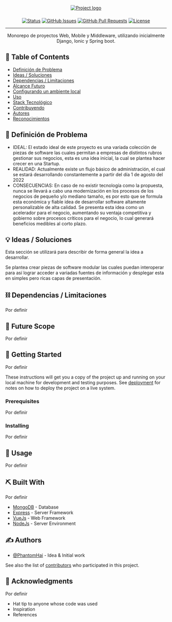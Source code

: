 <p align="center">
  <a href="" rel="noopener">
 <img src="https://imgur.com/AgGVNHk.png" alt="Project logo"></a>
</p>
<h3 align="center"></h3>

<div align="center">

[![Status](https://img.shields.io/badge/status-active-success.svg)]()
[![GitHub Issues](https://img.shields.io/github/issues/PhantomHai/AdaSoft.svg)](https://github.com/PhantomHai/AdaSoft/issues)
[![GitHub Pull Requests](https://img.shields.io/github/issues-pr/PhantomHai/AdaSoft.svg)](https://github.com/PhantomHai/AdaSoft/pulls)
[![License](https://img.shields.io/badge/license-MIT-blue.svg)](LICENSE.md)

</div>

---

<p align="center"> Monorepo de proyectos Web, Mobile y Middleware, utilizando inicialmente Django, Ionic y Spring boot.
    <br> 
</p>

## 📝 Table of Contents

- [Definición de Problema](#problem_statement)
- [Ideas / Soluciones](#idea)
- [Dependencias / Limitaciones](#limitations)
- [Alcance Futuro](#future_scope)
- [Configurando un ambiente local](#getting_started)
- [Uso](#usage)
- [Stack Tecnológico](#tech_stack)
- [Contribuyendo](../CONTRIBUTING.md)
- [Autores](#authors)
- [Reconocimientos](#acknowledgments)

## 🧐 Definición de Problema <a name = "problem_statement"></a>

- IDEAL: El estado ideal de este proyecto es una variada colección de piezas de software las cuales permitan a empresas de distintos rubros gestionar sus negocios, esta es una idea inicial, la cual se plantea hacer crecer en una Startup.
- REALIDAD: Actualmente existe un flujo básico de administración, el cual se estará desarrollando constantemente a partir del día 1 de agosto del 2022
- CONSECUENCIAS: En caso de no existir tecnología como la propuesta, nunca se llevará a cabo una modernización en los procesos de los negocios de pequeño y/o mediano tamaño, es por esto que se formula esta económica y fiable idea de desarrollar software altamente personalizable de alta calidad. Se presenta esta idea como un acelerador para el negocio, aumentando su ventaja competitiva y gobierno sobre procesos críticos para el negocio, lo cual generará beneficios medibles al corto plazo.

## 💡 Ideas / Soluciones <a name = "idea"></a>

Esta sección se utilizará para describir de forma general la idea a desarrollar.

Se plantea crear piezas de software modular las cuales puedan interoperar para así lograr acceder a variadas fuentes de información y desplegar esta en simples pero ricas capas de presentación.
## ⛓️ Dependencias / Limitaciones <a name = "limitations"></a>

Por definir

## 🚀 Future Scope <a name = "future_scope"></a>

Por definir

## 🏁 Getting Started <a name = "getting_started"></a>

Por definir

These instructions will get you a copy of the project up and running on your local machine for development
and testing purposes. See [deployment](#deployment) for notes on how to deploy the project on a live system.

### Prerequisites

Por definir

### Installing

Por definir

## 🎈 Usage <a name="usage"></a>

Por definir

## ⛏️ Built With <a name = "tech_stack"></a>

Por definir

- [MongoDB](https://www.mongodb.com/) - Database
- [Express](https://expressjs.com/) - Server Framework
- [VueJs](https://vuejs.org/) - Web Framework
- [NodeJs](https://nodejs.org/en/) - Server Environment

## ✍️ Authors <a name = "authors"></a>

- [@PhantomHai](https://github.com/PhantomHai) - Idea & Initial work

See also the list of [contributors](https://github.com/PhantomHai/AdaSoft/contributors)
who participated in this project.

## 🎉 Acknowledgments <a name = "acknowledgments"></a>

Por definir
- Hat tip to anyone whose code was used
- Inspiration
- References